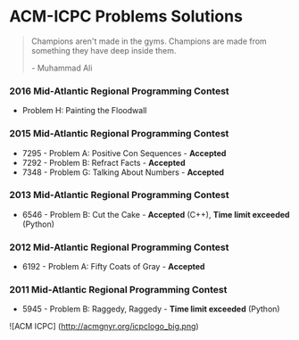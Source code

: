 # ACM-ICPC Problems Solutions

> Champions aren't made in the gyms. Champions are made from something they have deep inside them.
>
> \- Muhammad Ali

### 2016 Mid-Atlantic Regional Programming Contest
- Problem H: Painting the Floodwall

### 2015 Mid-Atlantic Regional Programming Contest
- 7295 - Problem A: Positive Con Sequences - **Accepted**
- 7292 - Problem B: Refract Facts - **Accepted**
- 7348 - Problem G: Talking About Numbers - **Accepted**

### 2013 Mid-Atlantic Regional Programming Contest
- 6546 - Problem B: Cut the Cake - **Accepted** (C++), **Time limit exceeded** (Python)

### 2012 Mid-Atlantic Regional Programming Contest
- 6192 - Problem A: Fifty Coats of Gray - **Accepted**

### 2011 Mid-Atlantic Regional Programming Contest
- 5945 - Problem B: Raggedy, Raggedy - **Time limit exceeded** (Python)

![ACM ICPC]
(http://acmgnyr.org/icpclogo_big.png)
